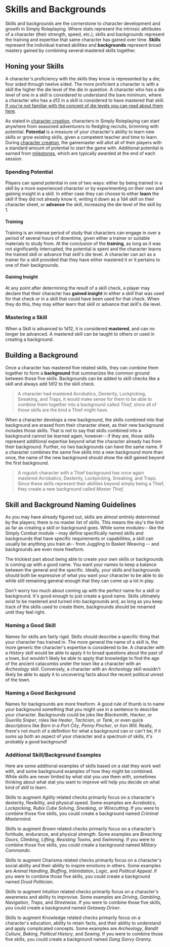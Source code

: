 # Skills and Backgrounds

Skills and backgrounds are the cornerstone to character development and growth in Simply Roleplaying. Where stats represent the intrinsic attributes of a character (their strength, speed, etc.), skills and backgrounds represent the training and expertise that same character has gained over time. **Skills** represent the individual trained abilities and **backgrounds** represent broad mastery gained by combining several mastered skills together. 

## Honing your Skills

A character's proficiency with the skills they know is represented by a die; four sided through twelve sided. The more proficient a character is with a skill the higher the die level of the die in question. A character who has a die level of one in a skill is considered to understand the bare minimum, where a character who has a d12 in a skill is considered to have mastered that skill. [If you're not familiar with the concept of die levels you can read about them here](/). 

As stated in [character creation](/character/), characters in Simply Roleplaying can start anywhere from seasoned adventurers to fledgling recruits, brimming with potential. **Potential** is a measure of your character's ability to learn new skills or grow existing skills, given a competent teacher and time to learn. During [character creation](/character/), the gamemaster will allot all of their players with a standard amount of potential to start the game with. Additional potential is earned from [milestones](/character/milestones/), which are typically awarded at the end of each session.

### Spending Potential

Players can spend potential in one of two ways: either by being trained in a skill by a more experienced character or by experimenting on their own and gaining insight in a skill. In either case they can choose to either **learn** the skill if they did not already know it, writing it down as a 1d4 skill on their character sheet, or **advance** the skill, increasing the die level of the skill by 1.

#### Training

Training is an intense period of study that characters can engage in over a period of several hours of downtime, given either a trainer or suitable materials to study from. At the conclusion of the **training**, as long as it was not significantly interrupted, the potential is spent and the character learns the trained skill or advance that skill's die level. A character can act as a trainer for a skill provided that they have either mastered it or it pertains to one of their backgrounds.

#### Gaining Insight

At any point after determining the result of a skill check, a player may declare that their character has **gained insight** in either a skill that was used for that check or in a skill that could have been used for that check. When they do this, they may either learn that skill or advance that skill's die level. 

### Mastering a Skill

When a Skill is advanced to 1d12, it is considered **mastered**, and can no longer be advanced. A mastered skill can be taught to others or used in creating a background.

## Building a Background

Once a character has mastered five related skills, they can combine them together to form a **background** that summarizes the common ground between those five skills. Backgrounds can be added to skill checks like a skill and always add 1d12 to the skill check.

> A character had mastered Acrobatics, Dexterity, Lockpicking, Sneaking, and Traps, it would make sense for them to be able to combine them together into a background called _Thief_, since all of those skills are the kind a Thief might have.

When a character develops a new background, the skills combined into that background are erased from their character sheet, as their new background includes those skills. That is not to say that skills combined into a background cannot be learned again, however--  if they are, those skills represent additional expertise beyond what the character already has from their background. Further, no two backgrounds can have the same name. If a character combines the same five skills into a new background more than once, the name of the new background should show the skill gained beyond the first background.

> A roguish character with a Thief background has once again mastered Acrobatics, Dexterity, Lockpicking, Sneaking, and Traps. Since these skills represent their abilities beyond simply being a Thief, they create a new background called _Master Thief_.

## Skill and Background Naming Guidelines

As you may have already figured out, skills are almost entirely determined by the players; there is no master list of skills. This means the sky's the limit as far as creating a skill or background goes. While some modules-- like the Simply Combat module --may define specifically named skills and backgrounds that have specific requirements or capabilities, a skill can usually be anything you train at-- from Juggling to Basket Weaving -- and backgrounds are even more freeform.

The trickiest part about being able to create your own skills or backgrounds is coming up with a good name. You want your names to keep a balance between the general and the specific. Ideally, your skills and backgrounds should both be expressive of what you want your character to be able to do while still remaining general enough that they can come up a lot in play.

Don't worry too much about coming up with the perfect name for a skill or background. It's good enough to just create a good name. Skills ultimately exist to be mastered and turned into backgrounds and, as long as you keep track of the skills used to create them, backgrounds should be renamed until they feel right.

### Naming a Good Skill

Names for skills are fairly rigid. Skills should describe a specific thing that your character has trained in. The more general the name of a skill is, the more generic the character's expertise is considered to be. A character with a _History_ skill would be able to apply it to broad questions about the past of a town, but wouldn't likely be able to apply that knowledge to find the age of the ancient catacombs under the town like a character with an _Archeology_ skill. Conversely, a character with an _Archeology_ skill wouldn't likely be able to apply it to uncovering facts about the recent political unrest of the town.

### Naming a Good Background

Names for backgrounds are more freeform. A good rule of thumb is to name your background something that you might use in a sentence to describe your character. Backgrounds could be jobs like _Blacksmith_, _Hacker_, or _Guerilla Sniper_, roles like _Healer_, _Tactician_, or _Tank_, or even quick descriptions like _Born in a Port City_, _Penny Pincher_, or _Iron Will_. Really, there's not much of a definition for what a background can or can't be; if it sums up both an aspect of your character and a spectrum of skills, it's probably a good background!

### Additional Skill/Background Examples

Here are some additional examples of skills based on a stat they work well with, and some background examples of how they might be combined. While skills are never limited by what stat you use them with, sometimes thinking about what stat you want to improve will help you decide on what kind of skill to learn.

Skills to augment _Agility_ related checks primarily focus on a character's dexterity, flexibility, and physical speed. Some examples are _Acrobatics_, _Lockpicking_, _Rubix Cube Solving_, _Sneaking_, or _Wirecutting_. If you were to combine those five skills, you could create a background named _Criminal Mastermind_.

Skills to augment _Brawn_ related checks primarily focus on a character's fortitude, endurance, and physical strength. Some examples are _Breaching Doors_, _Climbing_, _Lifting_, _Resisting Toxins_, and _Swimming_. If you were to combine those five skills, you could create a background named _Military Commando_.

Skills to augment Charisma related checks primarily focus on a character's social ability and their ability to inspire emotions in others. Some examples are _Animal Handling_, _Bluffing_, _Intimidation_, _Logic_, and _Political Appeal_. If you were to combine those five skills, you could create a background named _Druid Politician_.

Skills to augment Intuition related checks primarily focus on a character's awareness and ability to improvise. Some examples are _Driving_, _Gambling_, _Navigation_, _Traps_, and _Streetwise_. If you were to combine those five skills, you could create a background named _Getaway Driver_.

Skills to augment Knowledge related checks primarily focus on a character's education, ability to retain facts, and their ability to understand and apply complicated concepts. Some examples are _Archeology_, _Bandit Culture_, _Baking_, _Political History_, and _Sewing_. If you were to combine those five skills, you could create a background named _Gang Savvy Granny_.

